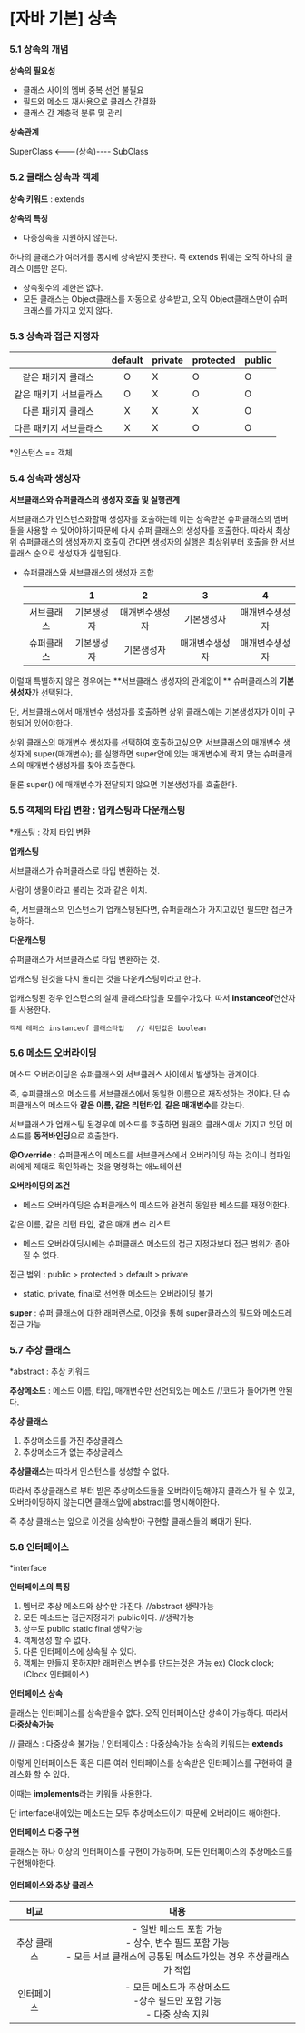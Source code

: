 # [자바 기본] 상속

### 5.1 상속의 개념

**상속의 필요성** 

- 클래스 사이의 멤버 중복 선언 불필요
- 필드와 메소드 재사용으로 클래스 간결화
- 클래스 간 계층적 분류 및 관리



**상속관계**

SuperClass <---(상속)---- SubClass



### 5.2 클래스 상속과 객체

**상속 키워드** : extends



**상속의 특징**

- 다중상속을 지원하지 않는다.

하나의 클래스가 여러개를 동시에 상속받지 못한다. 즉 extends 뒤에는 오직 하나의 클래스 이름만 온다.

- 상속횟수의 제한은 없다.
- 모든 클래스는 Object클래스를 자동으로 상속받고, 오직 Object클래스만이 슈퍼 크래스를 가지고 있지 않다.



### 5.3 상속과 접근 지정자

|                        | default | private | protected | public |
| :--------------------: | :-----: | ------- | --------- | ------ |
|   같은 패키지 클래스   |    O    |     X    |     O      |    O    |
| 같은 패키지 서브클래스 |    O     |    X     |     O     |    O    |
|   다른 패키지 클래스   |   X      |     X    |     X      |    O   |
| 다른 패키지 서브클래스 |    X     |    X     |     O      |    O    |

*인스턴스 == 객체



### 5.4 상속과 생성자

**서브클래스와 슈퍼클래스의 생성자 호출 및 실행관계**

서브클래스가 인스턴스화할때 생성자를 호출하는데 이는 상속받은 슈퍼클래스의 멤버들을 사용할 수 있어야하기때문에 다시 슈퍼 클래스의 생성자를 호출한다. 따라서 최상위 슈퍼클래스의 생성자까지 호출이 간다면 생성자의 실행은 최상위부터 호출을 한 서브 클래스 순으로 생성자가 실행된다.



- 슈퍼클래스와 서브클래스의 생성자 조합

  |            |     1      |       2        |       3        |       4        |
  | :--------: | :--------: | :------------: | :------------: | :------------: |
  | 서브클래스 | 기본생성자 | 매개변수생성자 |   기본생성자   | 매개변수생성자 |
  | 슈퍼클래스 | 기본생성자 |   기본생성자   | 매개변수생성자 | 매개변수생성자 |

이럴때 특별하지 않은 경우에는 **서브클래스 생성자의 관계없이 ** 슈퍼클래스의 **기본 생성자**가 선택된다.

단, 서브클래스에서 매개변수 생성자를 호출하면 상위 클래스에는 기본생성자가 이미 구현되어 있어야한다.

상위 클래스의 매개변수 생성자를 선택하여 호출하고싶으면 서브클래스의 매개변수 생성자에 super(매개변수); 를 실행하면 super안에 있는 매개변수에 짝지 맞는 슈퍼클래스의 매개변수생성자를 찾아 호출한다.

물론 super() 에 매개변수가 전달되지 않으면 기본생성자를 호출한다.



### 5.5 객체의 타입 변환 : 업캐스팅과 다운캐스팅

*캐스팅 : 강제 타입 변환



**업캐스팅**

서브클래스가 슈퍼클래스로 타입 변환하는 것.

사람이 생물이라고 불리는 것과 같은 이치.

즉, 서브클래스의 인스턴스가 업캐스팅된다면, 슈퍼클래스가 가지고있던 필드만 접근가능하다.



**다운캐스팅**

슈퍼클래스가 서브클래스로 타입 변환하는 것.

업캐스팅 된것을 다시 돌리는 것을 다운캐스팅이라고 한다.



업캐스팅된 경우 인스턴스의 실제 클래스타입을 모를수가있다. 따서 **instanceof**연산자를 사용한다.

```
객체 레퍼스 instanceof 클래스타입   // 리턴값은 boolean
```



### 5.6 메소드 오버라이딩

메소드 오버라이딩은 슈퍼클래스와 서브클래스 사이에서 발생하는 관계이다.

즉,  슈퍼클래스의 메소드를 서브클래스에서 동일한 이름으로 재작성하는 것이다. 단 슈퍼클래스의 메소드와 **같은 이름, 같은 리턴타입, 같은 매개변수**를 갖는다.



서브클래스가 업캐스팅 된경우에 메소드를 호출하면 원래의 클래스에서 가지고 있던 메소드를 **동적바인딩**으로 호출한다.



**@Override** : 슈퍼클래스의 메소드를 서브클래스에서 오버라이딩 하는 것이니 컴파일러에게 제대로 확인하라는 것을 명령하는 애노테이션



**오버라이딩의 조건**

- 메소드 오버라이딩은 슈퍼클래스의 메소드와 완전히 동일한 메소드를 재정의한다.

같은 이름, 같은 리턴 타입, 같은 매개 변수 리스트

- 메소드 오버라이딩시에는 슈퍼클래스 메소드의 접근 지정자보다 접근 범위가 좁아질 수 없다.

접근 범위 : public   >   protected   >   default   >   private

- static, private, final로 선언한 메소드는 오버라이딩 불가



**super** : 슈퍼 클래스에 대한 래퍼런스로, 이것을 통해 super클래스의 필드와 메소드레 접근 가능   



### 5.7 추상 클래스

*abstract : 추상 키워드

**추상메소드** : 메소드 이름, 타입, 매개변수만 선언되있는 메소드 //코드가 들어가면 안된다.



**추상 클래스**

1. 추상메소드를 가진 추상클래스
2. 추상메소드가 없는 추상글래스



**추상클래스**는 따라서 인스턴스를 생성할 수 없다.

 따라서 추상클래스로 부터 받은 추상메소드들을 오버라이딩해야지 클래스가 될 수 있고, 오버라이딩하지 않는다면 클래스앞에 abstract를 명시해야한다. 

즉 추상 클래스는 앞으로 이것을 상속받아 구현할 클래스들의 뼈대가 된다.



### 5.8 인터페이스

*interface

**인터페이스의 특징**

1. 멤버로 추상 메소드와 상수만 가진다.  //abstract 생략가능
2. 모든 메소드는 접근지정자가 public이다. //생략가능
3. 상수도 public static final 생략가능
4. 객체생성 할 수 없다.
5. 다른 인터페이스에 상속될 수 있다.
6. 객체는 만들지 못하지만 래퍼런스 변수를 만드는것은 가능 ex) Clock clock;  (Clock 인터페이스)



**인터페이스 상속**

클래스는 인터페이스를 상속받을수 없다. 오직 인터페이스만 상속이 가능하다. 따라서 **다중상속가능**

// 클래스 : 다중상속 불가능 / 인터페이스 : 다중상속가능  상속의 키워드는 **extends**

이렇게 인터페이스든 혹은 다른 여러 인터페이스를 상속받은 인터페이스를 구현하여 클래스화 할 수 있다.

이때는 **implements**라는 키워들 사용한다.

단 interface내에있는 메소드는 모두 추상메소드이기 때문에 오버라이드 해야한다.

**인터페이스 다중 구현**

클래스는 하나 이상의 인터페이스를 구현이 가능하며, 모든 인터페이스의 추상메소드를 구현해야한다.



#### 인터페이스와 추상 클래스

|    비교     |                             내용                             |
| :---------: | :----------------------------------------------------------: |
| 추상 클래스 | - 일반 메소드 포함 가능<br />- 상수, 변수 필드 포함 가능<br />- 모든 서브 클래스에 공통된 메소드가있는 경우 추상클래스가 적합 |
| 인터페이스  | - 모든 메소드가 추상메소드<br />-상수 필드만 포함 가능<br />- 다중 상속 지원 |


